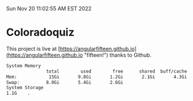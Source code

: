 Sun Nov 20 11:02:55 AM EST 2022

# Coloradoquiz


This project is live at [https://angularfifteen.github.io](https://angularfifteen.github.io "fifteen!") thanks to Github.

```bash
System Memory
               total        used        free      shared  buff/cache   available
Mem:            15Gi       9.8Gi       1.2Gi       2.1Gi       4.3Gi       3.0Gi
Swap:          8.0Gi       5.4Gi       2.6Gi
System Storage
1.1G	.

